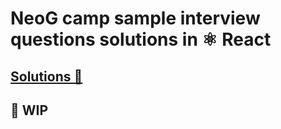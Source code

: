# NeoG camp sample interview questions solutions in ⚛️ React

## [Solutions 💎](https://github.com/Pratham82/neoGcamp-Intervirew-questions/tree/master/src/pages/interview-questions)

## 🚧 WIP
